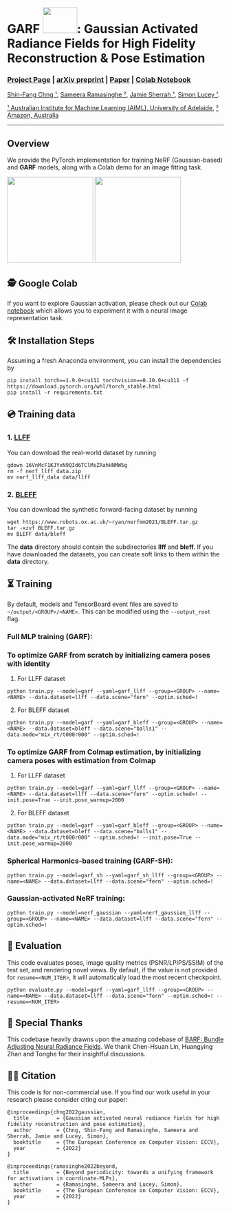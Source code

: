 # GARF <img src="garfield.png" width="80" height="60">: Gaussian Activated Radiance Fields for High Fidelity Reconstruction \& Pose Estimation

### [Project Page](https://sfchng.github.io/garf/) | [arXiv preprint](https://arxiv.org/abs/2204.05735) | [Paper](https://www.ecva.net/papers/eccv_2022/papers_ECCV/papers/136930259.pdf) | [Colab Notebook](https://colab.research.google.com/drive/1OFOXP02KeG7ovVaCnRg80fMvV8ZyOKY-?usp=share_link)

[Shin-Fang Chng ¹](https://sfchng.github.io), 
[Sameera Ramasinghe ²](https://lk.linkedin.com/in/sameeraramasinghe?original_referer=https%3A%2F%2Fwww.google.com%2F), 
[Jamie Sherrah  ¹](https://au.linkedin.com/in/jsherrah?original_referer=https%3A%2F%2Fwww.google.com%2F), 
[Simon Lucey    ¹](https://www.ri.cmu.edu/ri-people/simon-lucey/).

[¹  Australian Institute for Machine Learning (AIML), University of Adelaide](https://www.adelaide.edu.au/aiml/), 
[²  Amazon, Australia]() 

--------------------------------------
## Overview 
We provide the PyTorch implementation for training NeRF (Gaussian-based) and **GARF** models, along with a Colab demo for an image fitting task.
<p >
  <img src="misc/example_llff.gif"  width="200" />
  <img src="misc/example_bleff.gif"  width="200" />
</p>


## 🕵️ Google Colab ##
If you want to explore Gaussian activation, please check out our [Colab notebook](https://colab.research.google.com/drive/1OFOXP02KeG7ovVaCnRg80fMvV8ZyOKY-?usp=share_link) which allows you to experiment it with a neural image representation task.



## 🛠️ Installation Steps
Assuming a fresh Anaconda environment, you can install the dependencies by
```shell
pip install torch==1.9.0+cu111 torchvision==0.10.0+cu111 -f https://download.pytorch.org/whl/torch_stable.html
pip install -r requirements.txt
```


## 💿 Training data
### 1. [**LLFF**](https://drive.google.com/drive/folders/128yBriW1IG_3NJ5Rp7APSTZsJqdJdfc1)
You can download the real-world dataset by running 
```shell
gdown 16VnMcF1KJYxN9QId6TClMsZRahHNMW5g
rm -f nerf_llff_data.zip
mv nerf_llff_data data/llff
```

### 2. [**BLEFF**](https://github.com/ActiveVisionLab/nerfmm#Get-Data)
You can download the synthetic forward-facing dataset by running 
```shell
wget https://www.robots.ox.ac.uk/~ryan/nerfmm2021/BLEFF.tar.gz
tar -xzvf BLEFF.tar.gz
mv BLEFF data/bleff
```
The **data** directory should contain the subdirectories **llff** and **bleff**. If you have downloaded the datasets, you can create soft links to them within the **data** directory.



## ⏳ Training 

By default, models and TensorBoard event files are saved to `~/output/<GROUP>/<NAME>`. This can be modified using the `--output_root` flag.

### **Full MLP training (GARF)**:
### To optimize GARF from scratch by initializing **camera poses with identity**
1. For LLFF dataset
```
python train.py --model=garf --yaml=garf_llff --group=<GROUP> --name=<NAME> --data.dataset=llff --data.scene="fern" --optim.sched=!
```
2. For BLEFF dataset
```
python train.py --model=garf --yaml=garf_bleff --group=<GROUP> --name=<NAME> --data.dataset=bleff --data.scene="balls1" --data.mode="mix_rt/t000r000" --optim.sched=!
```


### To optimize GARF from Colmap estimation, by initializing **camera poses with estimation from Colmap**
1. For LLFF dataset
```
python train.py --model=garf --yaml=garf_llff --group=<GROUP> --name=<NAME> --data.dataset=llff --data.scene="fern" --optim.sched=! --init.pose=True --init.pose_warmup=2000
```
2. For BLEFF dataset
```
python train.py --model=garf --yaml=garf_bleff --group=<GROUP> --name=<NAME> --data.dataset=bleff --data.scene="balls1" --data.mode="mix_rt/t000r000" --optim.sched=! --init.pose=True --init.pose_warmup=2000
```


### **Spherical Harmonics-based training (GARF-SH)**:

```
python train.py --model=garf_sh --yaml=garf_sh_llff --group=<GROUP> --name=<NAME> --data.dataset=llff --data.scene="fern" --optim.sched=!
```

### **Gaussian-activated NeRF training**:
```
python train.py --model=nerf_gaussian --yaml=nerf_gaussian_llff --group=<GROUP> --name=<NAME> --data.dataset=llff --data.scene="fern" --optim.sched=!
```

## 🔎 Evaluation 

This code evaluates poses, image quality metrics (PSNR/LPIPS/SSIM) of the test set, and rendering novel views. By default, if the value is not provided for ``resume=<NUM_ITER>``, it will automatically load the most recent checkpoint.

```
python evaluate.py --model=garf --yaml=garf_llff --group=<GROUP> --name=<NAME> --data.dataset=llff --data.scene="fern" --optim.sched=! --resume=<NUM_ITER>
```


## 🙇 Special Thanks

This codebase heavily drawns upon the amazing codebase of [BARF: Bundle Adjusting Neural Radiance Fields](https://github.com/chenhsuanlin/bundle-adjusting-NeRF). We thank Chen-Hsuan Lin, Huangying Zhan and Tonghe for their insightful discussions. 


## 👩‍💻 Citation
This code is for non-commercial use.
If you find our work useful in your research please consider citing our paper:
```
@inproceedings{chng2022gaussian,
  title         = {Gaussian activated neural radiance fields for high fidelity reconstruction and pose estimation},
  author        = {Chng, Shin-Fang and Ramasinghe, Sameera and Sherrah, Jamie and Lucey, Simon},
  booktitle     = {The European Conference on Computer Vision: ECCV},
  year          = {2022}
}

@inproceedings{ramasinghe2022beyond,
  title         = {Beyond periodicity: towards a unifying framework for activations in coordinate-MLPs},
  author        = {Ramasinghe, Sameera and Lucey, Simon},
  booktitle     = {The European Conference on Computer Vision: ECCV},
  year          = {2022}
}

```

